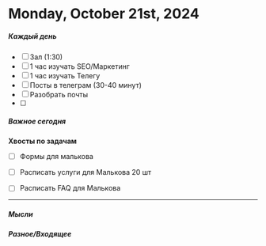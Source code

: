 # Monday, October 21st, 2024

##### Каждый день
- [ ] Зал (1:30)
- [ ] 1 час изучать SEO/Маркетинг
- [ ] 1 час изучать Телегу
- [ ] Посты в телеграм  (30-40 минут)
- [ ] Разобрать почты
- [ ] 
##### Важное сегодня
**Хвосты по задачам**
- [ ] Формы для малькова
- [ ] Расписать услуги для Малькова 20 шт
- [ ] Расписать FAQ для Малькова


---

##### Мысли

##### Разное/Входящее
